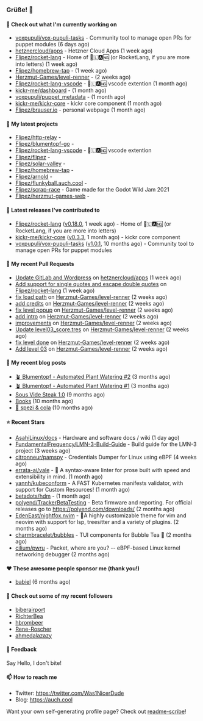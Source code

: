 ### Grüße! 👋

#### 👷 Check out what I'm currently working on

- [voxpupuli/vox-pupuli-tasks](https://github.com/voxpupuli/vox-pupuli-tasks) - Community tool to manage open PRs for puppet modules (6 days ago)
- [hetznercloud/apps](https://github.com/hetznercloud/apps) - Hetzner Cloud Apps (1 week ago)
- [Flipez/rocket-lang](https://github.com/Flipez/rocket-lang) - Home of 🚀🇱🅰🆖 (or RocketLang, if you are more into letters) (1 week ago)
- [Flipez/homebrew-tap](https://github.com/Flipez/homebrew-tap) -  (1 week ago)
- [Herzmut-Games/level-renner](https://github.com/Herzmut-Games/level-renner) -  (2 weeks ago)
- [Flipez/rocket-lang-vscode](https://github.com/Flipez/rocket-lang-vscode) - 🚀🇱🅰🆖 vscode extention (1 month ago)
- [kickr-me/dashboard](https://github.com/kickr-me/dashboard) -  (1 month ago)
- [voxpupuli/puppet_metadata](https://github.com/voxpupuli/puppet_metadata) -  (1 month ago)
- [kickr-me/kickr-core](https://github.com/kickr-me/kickr-core) - kickr core component (1 month ago)
- [Flipez/brauser.io](https://github.com/Flipez/brauser.io) - personal webpage (1 month ago)

#### 🌱 My latest projects

- [Flipez/http-relay](https://github.com/Flipez/http-relay) - 
- [Flipez/blumentopf-go](https://github.com/Flipez/blumentopf-go) - 
- [Flipez/rocket-lang-vscode](https://github.com/Flipez/rocket-lang-vscode) - 🚀🇱🅰🆖 vscode extention
- [Flipez/flipez](https://github.com/Flipez/flipez) - 
- [Flipez/solar-valley](https://github.com/Flipez/solar-valley) - 
- [Flipez/homebrew-tap](https://github.com/Flipez/homebrew-tap) - 
- [Flipez/arnold](https://github.com/Flipez/arnold) - 
- [Flipez/flunkyball.auch.cool](https://github.com/Flipez/flunkyball.auch.cool) - 
- [Flipez/scrap-race](https://github.com/Flipez/scrap-race) - Game made for the Godot Wild Jam 2021
- [Flipez/herzmut-games-web](https://github.com/Flipez/herzmut-games-web) - 


#### 🔭 Latest releases I've contributed to

- [Flipez/rocket-lang](https://github.com/Flipez/rocket-lang) ([v0.18.0](https://github.com/Flipez/rocket-lang/releases/tag/v0.18.0), 1 week ago) - Home of 🚀🇱🅰🆖 (or RocketLang, if you are more into letters)
- [kickr-me/kickr-core](https://github.com/kickr-me/kickr-core) ([v0.3.3](https://github.com/kickr-me/kickr-core/releases/tag/v0.3.3), 1 month ago) - kickr core component
- [voxpupuli/vox-pupuli-tasks](https://github.com/voxpupuli/vox-pupuli-tasks) ([v1.0.1](https://github.com/voxpupuli/vox-pupuli-tasks/releases/tag/v1.0.1), 10 months ago) - Community tool to manage open PRs for puppet modules

#### 🔨 My recent Pull Requests

- [Update GitLab and Wordpress](https://github.com/hetznercloud/apps/pull/54) on [hetznercloud/apps](https://github.com/hetznercloud/apps) (1 week ago)
- [Add support for single quotes and escape double quotes](https://github.com/Flipez/rocket-lang/pull/96) on [Flipez/rocket-lang](https://github.com/Flipez/rocket-lang) (1 week ago)
- [fix load path](https://github.com/Herzmut-Games/level-renner/pull/106) on [Herzmut-Games/level-renner](https://github.com/Herzmut-Games/level-renner) (2 weeks ago)
- [add credits](https://github.com/Herzmut-Games/level-renner/pull/102) on [Herzmut-Games/level-renner](https://github.com/Herzmut-Games/level-renner) (2 weeks ago)
- [fix level popup](https://github.com/Herzmut-Games/level-renner/pull/101) on [Herzmut-Games/level-renner](https://github.com/Herzmut-Games/level-renner) (2 weeks ago)
- [add intro](https://github.com/Herzmut-Games/level-renner/pull/98) on [Herzmut-Games/level-renner](https://github.com/Herzmut-Games/level-renner) (2 weeks ago)
- [improvements](https://github.com/Herzmut-Games/level-renner/pull/95) on [Herzmut-Games/level-renner](https://github.com/Herzmut-Games/level-renner) (2 weeks ago)
- [Update level03_score.tres](https://github.com/Herzmut-Games/level-renner/pull/94) on [Herzmut-Games/level-renner](https://github.com/Herzmut-Games/level-renner) (2 weeks ago)
- [fix level done](https://github.com/Herzmut-Games/level-renner/pull/93) on [Herzmut-Games/level-renner](https://github.com/Herzmut-Games/level-renner) (2 weeks ago)
- [Add level 03](https://github.com/Herzmut-Games/level-renner/pull/91) on [Herzmut-Games/level-renner](https://github.com/Herzmut-Games/level-renner) (2 weeks ago)

#### 📜 My recent blog posts

- [🪴 Blumentopf - Automated Plant Watering #2](/posts/2022/blumentopf-2/) (3 months ago)
- [🪴 Blumentopf - Automated Plant Watering #1](/posts/2022/blumentopf-1/) (3 months ago)
- [Sous Vide Steak 1.0](/posts/2021/sous-vide/sous-vide-steak-1.0/) (9 months ago)
- [Books](/books/) (10 months ago)
- [🥤 spezi &amp; cola](/spezi/) (10 months ago)

#### ⭐ Recent Stars

- [AsahiLinux/docs](https://github.com/AsahiLinux/docs) - Hardware and software docs / wiki (1 day ago)
- [FundamentalFrequency/LMN-3-Build-Guide](https://github.com/FundamentalFrequency/LMN-3-Build-Guide) - Build guide for the LMN-3 project (3 weeks ago)
- [citronneur/pamspy](https://github.com/citronneur/pamspy) - Credentials Dumper for Linux using eBPF (4 weeks ago)
- [errata-ai/vale](https://github.com/errata-ai/vale) - :pencil: A syntax-aware linter for prose built with speed and extensibility in mind. (1 month ago)
- [yannh/kubeconform](https://github.com/yannh/kubeconform) - A FAST Kubernetes manifests validator, with support for Custom Resources! (1 month ago)
- [betadots/hdm](https://github.com/betadots/hdm) -  (1 month ago)
- [polyend/TrackerBetaTesting](https://github.com/polyend/TrackerBetaTesting) - Beta firmware and reporting. For official releases go to https://polyend.com/downloads/ (2 months ago)
- [EdenEast/nightfox.nvim](https://github.com/EdenEast/nightfox.nvim) - 🦊A highly customizable theme for vim and neovim with support for lsp, treesitter and a variety of plugins. (2 months ago)
- [charmbracelet/bubbles](https://github.com/charmbracelet/bubbles) - TUI components for Bubble Tea 🍡 (2 months ago)
- [cilium/pwru](https://github.com/cilium/pwru) - Packet, where are you? -- eBPF-based Linux kernel networking debugger (2 months ago)

#### ❤️ These awesome people sponsor me (thank you!)

- [babiel](https://github.com/babiel) (6 months ago)

#### 👯 Check out some of my recent followers

- [biberairport](https://github.com/biberairport)
- [RichterBea](https://github.com/RichterBea)
- [hbrombeer](https://github.com/hbrombeer)
- [Rene-Roscher](https://github.com/Rene-Roscher)
- [ahmedalazazy](https://github.com/ahmedalazazy)

#### 💬 Feedback

Say Hello, I don't bite!

#### 📫 How to reach me

- Twitter: https://twitter.com/Was1NicerDude
- Blog: https://auch.cool

Want your own self-generating profile page? Check out [readme-scribe](https://github.com/muesli/readme-scribe)!

